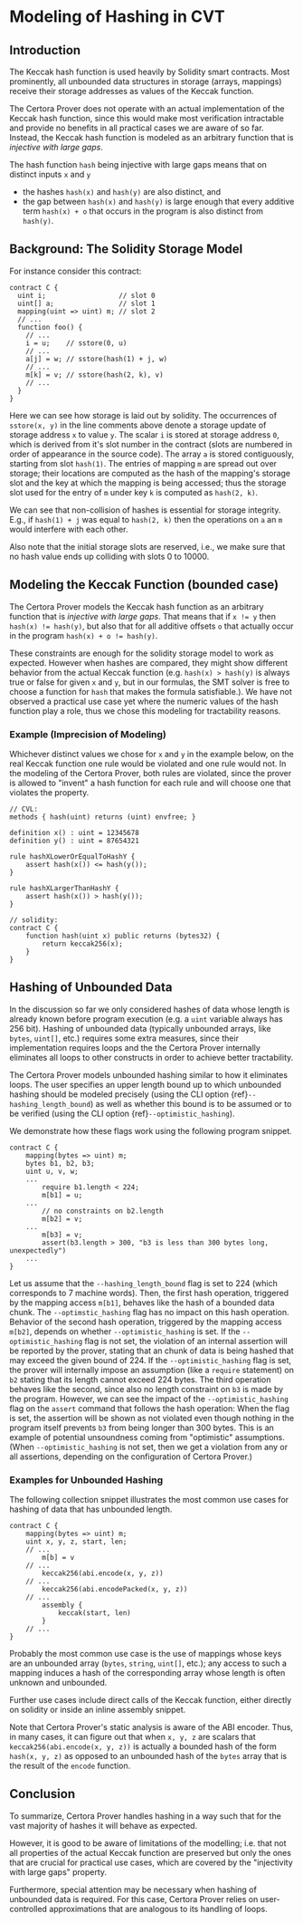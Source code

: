 Modeling of Hashing in CVT
===========


## Introduction

The Keccak hash function is used heavily by Solidity smart contracts. 
Most prominently, all unbounded data structures in storage (arrays, mappings) receive their storage addresses as values of the Keccak function.

The Certora Prover does not operate with an actual implementation of the Keccak hash function, since this would make most verification intractable and provide no benefits in all practical cases we are aware of so far.
Instead, the Keccak hash function is modeled as an arbitrary function that is _injective with large gaps_. 

The hash function `hash` being injective with large gaps means that on distinct inputs `x` and `y`
  - the hashes `hash(x)` and `hash(y)` are also distinct, and
  - the gap between `hash(x)` and `hash(y)` is large enough that every additive term `hash(x) + o` that occurs in the program is also distinct from `hash(y)`.

## Background: The Solidity Storage Model

For instance consider this contract:
```solidity
contract C {
  uint i;                  // slot 0
  uint[] a;                // slot 1
  mapping(uint => uint) m; // slot 2
  // ...
  function foo() {
	// ...
	i = u;    // sstore(0, u)
    // ... 
    a[j] = w; // sstore(hash(1) + j, w)
    // ... 
    m[k] = v; // sstore(hash(2, k), v)
    // ... 
  }
}
```

Here we can see how storage is laid out by solidity.
The occurrences of `sstore(x, y)` in the line comments above denote a storage update of storage address `x` to value `y`.
The scalar `i` is stored at storage address `0`, which is derived from it's slot number in the contract (slots are numbered in order of appearance in the source code).
The array `a` is stored contiguously, starting from slot `hash(1)`.
The entries of mapping `m` are spread out over storage; their locations are computed as the hash of the mapping's storage slot and the key at which the mapping is being accessed; thus the storage slot used for the entry of `m` under key `k` is computed as `hash(2, k)`.

We can see that non-collision of hashes is essential for storage integrity. E.g., if `hash(1) + j` was equal to `hash(2, k)` then the operations on `a` an `m` would interfere with each other.

Also note that the initial storage slots are reserved, i.e., we make sure that no hash value ends up colliding with slots 0 to 10000.


## Modeling the Keccak Function (bounded case)

The Certora Prover models the Keccak hash function as an arbitrary function that is _injective with large gaps_.
That means that if `x != y` then `hash(x) != hash(y)`, but also that for all additive offsets `o` that actually occur in the program `hash(x) + o != hash(y)`.

These constraints are enough for the solidity storage model to work as expected. However when hashes are compared, they might show different behavior from the actual Keccak function (e.g. `hash(x) > hash(y)` is always true or false for given `x` and `y`, but in our formulas, the SMT solver is free to choose a function for `hash` that makes the formula satisfiable.). 
We have not observed a practical use case yet where the numeric values of the hash function play a role, thus we chose this modeling for tractability reasons.


### Example (Imprecision of Modeling)

Whichever distinct values we chose for `x` and `y` in the example below, on the real Keccak function one rule would be violated and one rule would not. In the modeling of the Certora Prover, both rules are violated, since the prover is allowed to "invent" a hash function for each rule and will choose one that violates the property.

```solidity
// CVL:
methods { hash(uint) returns (uint) envfree; }

definition x() : uint = 12345678
definition y() : uint = 87654321

rule hashXLowerOrEqualToHashY {
	assert hash(x()) <= hash(y());
}

rule hashXLargerThanHashY {
	assert hash(x()) > hash(y());
}

// solidity:
contract C {
	function hash(uint x) public returns (bytes32) {
		return keccak256(x);
	}
}

```


<!---
[comment]: # We should also clearly explain the surprising thing the user might see. A clear example of a rule that should pass and doesn't, or a rule that shouldn't pass and does, and an explanation of why.
--->

## Hashing of Unbounded Data

In the discussion so far we only considered hashes of data whose length is already known before program execution (e.g. a `uint` variable always has 256 bit). Hashing of unbounded data (typically unbounded arrays, like `bytes`, `uint[]`, etc.) requires some extra measures, since their implementation requires loops and the the Certora Prover internally eliminates all loops to other constructs in order to achieve better tractability.

The Certora Prover models unbounded hashing similar to how it eliminates loops. The user specifies an upper length bound up to which unbounded hashing should be modeled precisely (using the CLI option {ref}`--hashing_length_bound`) as well as whether this bound is to be assumed or to be verified (using the CLI option {ref}`--optimistic_hashing`).

We demonstrate how these flags work using the following program snippet.

```solidity
contract C {
	mapping(bytes => uint) m;
	bytes b1, b2, b3;
	uint u, v, w;
	...
		require b1.length < 224;
		m[b1] = u;
	...
		// no constraints on b2.length
		m[b2] = v; 
	...
		m[b3] = v;
	    assert(b3.length > 300, "b3 is less than 300 bytes long, unexpectedly")
	...
}
```

Let us assume that the `--hashing_length_bound` flag is set to 224 (which corresponds to 7 machine words).
Then, the first hash operation, triggered by the mapping access `m[b1]`, behaves like the hash of a bounded data chunk. The `--optimstic_hashing` flag has no impact on this hash operation.
Behavior of the second hash operation, triggered by the mapping access `m[b2]`, depends on whether `--optimistic_hashing` is set. 
If the `--optimistic_hashing` flag is not set, the violation of an internal assertion will be reported by the prover, stating that an chunk of data is being hashed that may exceed the given bound of 224.
If the `--optimistic_hashing` flag is set, the prover will internally impose an assumption (like a `require` statement) on `b2` stating that its length cannot exceed 224 bytes.
The third operation behaves like the second, since also no length constraint on `b3` is made by the program. However, we can see the impact of the `--optimistic_hashing` flag on the `assert` command that follows the hash operation: When the flag is set, the assertion will be shown as not violated even though nothing in the program itself prevents `b3` from being longer than 300 bytes. This is an example of potential unsoundness coming from "optimistic" assumptions.
(When `--optimistic_hashing` is not set, then we get a violation from any or all assertions, depending on the configuration of Certora Prover.)






### Examples for Unbounded Hashing

The following collection snippet illustrates the most common use cases for hashing of data that has unbounded length.


```solidity
contract C {
	mapping(bytes => uint) m; 
	uint x, y, z, start, len;
    // ... 
		m[b] = v
    // ... 
		keccak256(abi.encode(x, y, z))
    // ... 
		keccak256(abi.encodePacked(x, y, z))
	// ...
		assembly {
			keccak(start, len)
		}
	// ...
}

```

Probably the most common use case is the use of mappings whose keys are an unbounded array (`bytes`, `string`, `uint[]`, etc.); any access to such a mapping induces a hash of the corresponding array whose length is often unknown and unbounded.

Further use cases include direct calls of the Keccak function, either directly on solidity or inside an inline assembly snippet.

Note that Certora Prover's static analysis is aware of the ABI encoder. Thus, in many cases, it can figure out that when `x, y, z` are scalars that `keccak256(abi.encode(x, y, z))` is actually a bounded hash of the form `hash(x, y, z)` as opposed to an unbounded hash of the `bytes` array that is the result of the `encode` function.




## Conclusion

To summarize, Certora Prover handles hashing in a way such that for the vast majority of hashes it will behave as expected. 

However, it is good to be aware of limitations of the modelling; i.e. that not all properties of the actual Keccak function are preserved but only the ones that are crucial for practical use cases, which are covered by the "injectivity with large gaps" property.

Furthermore, special attention may be necessary when hashing of unbounded data is required. For this case, Certora Prover relies on user-controlled approximations that are analogous to its handling of loops.





<!---
[comment]: # [Mike] : I might say "including bytes and string", since the most common case of unbounded arrays is something like int[]
--->


<!---
comment]: # [Mike] : Link to the setting (it should be documented in ref-manual/cli/options.md)
--->